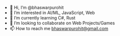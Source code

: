 - 👋 Hi, I’m @bhaswarpurohit
- 👀 I’m interested in AI/ML, JavaScript, Web
- 🌱 I’m currently learning C#, Rust
- 💞️ I’m looking to collaborate on Web Projects/Games
- 📫 How to reach me bhaswarpurohit@gmail.com

<!---
bhaswarpurohit/bhaswarpurohit is a ✨ special ✨ repository because its `README.md` (this file) appears on your GitHub profile.
You can click the Preview link to take a look at your changes.
--->
